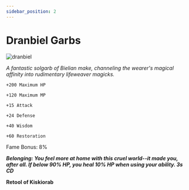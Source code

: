 ```yaml
---
sidebar_position: 2
---
```


# Dranbiel Garbs

![dranbiel](https://vwiki.valorserver.com/api/item/picture/dranbiel%20garbs)

<i>A fantastic solgarb of Bielian make, channeling the wearer's magical affinity into rudimentary lifeweaver magicks.</i>

    +200 Maximum HP
    
    +120 Maximum MP
    
    +15 Attack
    
    +24 Defense
    
    +40 Wisdom
    
    +60 Restoration

Fame Bonus: 8%

***Belonging: You feel more at home with this cruel world--it made you, after all. If below 90% HP, you heal 10% HP when using your ability. 3s CD***

**Retool of Kiskiorab**
